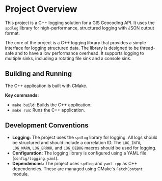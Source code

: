 # Project Overview

This project is a C++ logging solution for a GIS Geocoding API. It uses the `spdlog` library for high-performance, structured logging with JSON output format.

The core of the project is a C++ logging library that provides a simple interface for logging structured data. The library is designed to be thread-safe and to have a low performance overhead. It supports logging to multiple sinks, including a rotating file sink and a console sink.

## Building and Running

The C++ application is built with CMake.

**Key commands:**

*   `make build`: Builds the C++ application.
*   `make run`: Runs the C++ application.

## Development Conventions

*   **Logging:** The project uses the `spdlog` library for logging. All logs should be structured and should include a correlation ID. The `LOG_INFO`, `LOG_WARN`, `LOG_ERROR`, and `LOG_DEBUG` macros should be used for logging.
*   **Configuration:** The logging library is configured using a YAML file (`config/logging.yaml`).
*   **Dependencies:** The project uses `spdlog` and `yaml-cpp` as C++ dependencies. These are managed using CMake's `FetchContent` module.
